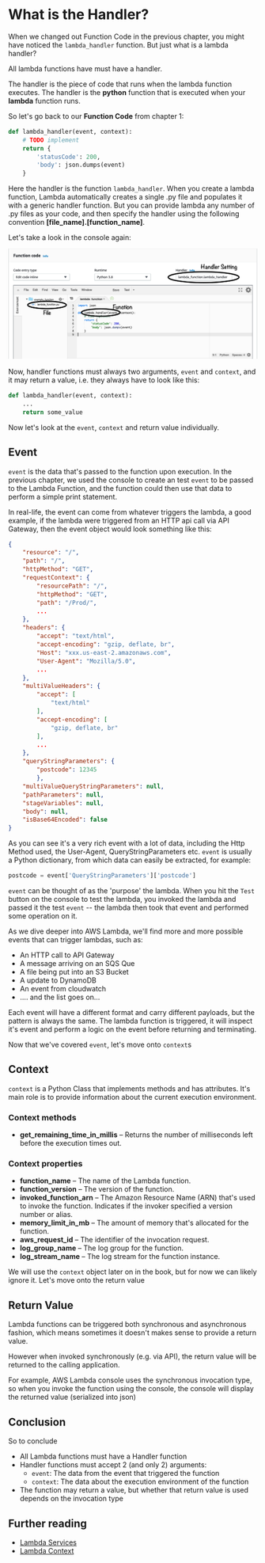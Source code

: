 # What is the Handler?

When we changed out Function Code in the previous chapter, you might have noticed the `lambda_handler` function. But just what is a lambda handler?

All lambda functions have must have a handler. 

The handler is the piece of code that runs when the lambda function executes. The handler is the **python** function that is executed when your **lambda** function runs.

So let's go back to our **Function Code** from chapter 1:

```python
def lambda_handler(event, context):
    # TODO implement
    return {
        'statusCode': 200,
        'body': json.dumps(event)
    }

```

Here the handler is the function `lambda_handler`. When you create a lambda function, Lambda automatically creates a single .py file and populates it with a generic handler function. But you can provide lambda any number of .py files as your code, and then specify the handler using the following convention **[file_name].[function_name]**. 

Let's take a look in the console again:

![handler_settings](images/02/Handler_Function.png)

Now, handler functions must always two arguments, `event` and `context`, and it may return a value, i.e. they always have to look like this:

```python
def lambda_handler(event, context):
    ...
    return some_value
```

Now let's look at the `event`, `context` and return value individually.

## Event

`event` is the data that's passed to the function upon execution. In the previous chapter, we used the console to create an test `event` to be passed to the Lambda Function, and the function could then use that data to perform a simple print statement.

In real-life, the event can come from whatever triggers the lambda, a good example, if the lambda were triggered from an HTTP api call via API Gateway, then the event object would look something like this:

```json
{
    "resource": "/",
    "path": "/",
    "httpMethod": "GET",
    "requestContext": {
        "resourcePath": "/",
        "httpMethod": "GET",
        "path": "/Prod/",
        ...
    },
    "headers": {
        "accept": "text/html",
        "accept-encoding": "gzip, deflate, br",
        "Host": "xxx.us-east-2.amazonaws.com",
        "User-Agent": "Mozilla/5.0",
        ...
    },
    "multiValueHeaders": {
        "accept": [
            "text/html"
        ],
        "accept-encoding": [
            "gzip, deflate, br"
        ],
        ...
    },
    "queryStringParameters": {
        "postcode": 12345
        },
    "multiValueQueryStringParameters": null,
    "pathParameters": null,
    "stageVariables": null,
    "body": null,
    "isBase64Encoded": false
}
```

As you can see it's a very rich event with a lot of data, including the Http Method used, the User-Agent, QueryStringParameters etc. `event` is usually a Python dictionary, from which data can easily be extracted, for example:

```python
postcode = event['QueryStringParameters']['postcode']
```

`event` can be thought of as the 'purpose' the lambda. When you hit the `Test` button on the console to test the lambda, you invoked the lambda and passed it the test `event` -- the lambda then took that event and performed some operation on it.

As we dive deeper into AWS Lambda, we'll find more and more possible events that can trigger lambdas, such as:

* An HTTP call to API Gateway
* A message arriving on an SQS Que
* A file being put into an S3 Bucket
* A update to DynamoDB
* An event from cloudwatch
* .... and the list goes on...

Each event will have a different format and carry different payloads, but the pattern is always the same. The lambda function is triggered, it will inspect it's event and perform a logic on the event before returning and terminating.

Now that we've covered `event`, let's move onto `context`s

## Context

`context` is a Python Class that implements methods and has attributes. It's main role is to provide information about the current execution environment.

### Context methods

* **get_remaining_time_in_millis** – Returns the number of milliseconds left before the execution times out.

### Context properties

* **function_name** – The name of the Lambda function.
* **function_version** – The version of the function.
* **invoked_function_arn** – The Amazon Resource Name (ARN) that's used to invoke the function. Indicates if the invoker specified a version number or alias.
* **memory_limit_in_mb** – The amount of memory that's allocated for the function.
* **aws_request_id** – The identifier of the invocation request.
* **log_group_name** – The log group for the function.
* **log_stream_name** – The log stream for the function instance.

We will use the `context` object later on in the book, but for now we can likely ignore it. Let's move onto the return value

## Return Value

Lambda functions can be triggered both synchronous and asynchronous fashion, which means sometimes it doesn't makes sense to provide a return value.

However when invoked synchronously (e.g. via API), the return value will be returned to the calling application.

For example, AWS Lambda console uses the synchronous invocation type, so when you invoke the function using the console, the console will display the returned value (serialized into json)

## Conclusion

So to conclude

* All Lambda functions must have a Handler function
* Handler functions must accept 2 (and only 2) arguments:
  * `event`: The data from the event that triggered the function
  * `context`: The data about the execution environment of the function
* The function may return a value, but whether that return value is used depends on the invocation type

## Further reading

* [Lambda Services](https://docs.aws.amazon.com/lambda/latest/dg/lambda-services.html)
* [Lambda Context](https://docs.aws.amazon.com/lambda/latest/dg/python-context.html)